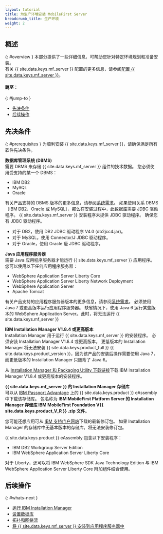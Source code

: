 ```yaml
---
layout: tutorial
title: 为生产环境安装 MobileFirst Server
breadcrumb_title: 生产环境
weight: 2
---
```

<!-- NLS_CHARSET=UTF-8 -->
## 概述
{: #overview }
本部分提供了一些详细信息，可帮助您针对特定环境规划和准备安装。  
有关 {{ site.data.keys.mf_server }} 配置的更多信息，请参阅[配置 {{ site.data.keys.mf_server }}](server-configuration)。

#### 跳至：
{: #jump-to }

* [先决条件](#prerequisites)
* [后续操作](#whats-next)

## 先决条件
{: #prerequisites }
为顺利安装 {{ site.data.keys.mf_server }}，请确保满足所有软件先决条件。

**数据库管理系统 (DBMS)**  
需要 DBMS 来存储 {{ site.data.keys.mf_server }} 组件的技术数据。 您必须使用受支持的某一个 DBMS：

* IBM DB2 
* MySQL
* Oracle

有关产品支持的 DBMS 版本的更多信息，请参阅[系统需求](../../product-overview/requirements)。 如果使用关系 DBMS（IBM DB2、Oracle 或 MySQL），那么在安装过程中，此数据库需要 JDBC 驱动程序。 {{ site.data.keys.mf_server }} 安装程序未提供 JDBC 驱动程序。 确保您有 JDBC 驱动程序。

* 对于 DB2，使用 DB2 JDBC 驱动程序 V4.0 (db2jcc4.jar)。
* 对于 MySQL，使用 Connector/J JDBC 驱动程序。
* 对于 Oracle，使用 Oracle 瘦 JDBC 驱动程序。

**Java 应用程序服务器**  
需要 Java 应用程序服务器才能运行 {{ site.data.keys.mf_server }} 应用程序。 您可以使用以下任何应用程序服务器：

* WebSphere Application Server Liberty Core
* WebSphere Application Server Liberty Network Deployment
* WebSphere Application Server
* Apache Tomcat

有关产品支持的应用程序服务器版本的更多信息，请参阅[系统需求](../../product-overview/requirements)。 必须使用 Java 7 或更高版本运行应用程序服务器。 缺省情况下，使用 Java 6 运行某些版本的 WebSphere Application Server。此时，将无法运行 {{ site.data.keys.mf_server }}

**IBM Installation Manager V1.8.4 或更高版本**  
Installation Manager 用于运行 {{ site.data.keys.mf_server }} 的安装程序。 必须安装 Installation Manager V1.8.4 或更高版本。 更低版本的 Installation Manager 将无法安装 {{ site.data.keys.product_full }} {{ site.data.keys.product_version }}，因为该产品的安装后操作需要使用 Java 7，而更低版本的 Installation Manager 只随附了 Java 6。

从 [Installation Manager 和 Packaging Utility 下载链接](http://www.ibm.com/support/docview.wss?uid=swg27025142)下载 IBM Installation Manager V1.8.4 或更高版本的安装程序。

**{{ site.data.keys.mf_server }} 的 Installation Manager 存储库**  
可以从 [IBM Passport Advantage](http://www.ibm.com/software/passportadvantage/pao_customers.htm) 上的 {{ site.data.keys.product }} eAssembly 中下载该存储库。 包名称为 **IBM MobileFirst Platform Server 的 Installation Manager 存储库 IBM MobileFirst Foundation V{{ site.data.keys.product_V_R }} .zip 文件**。

您可能还想应用可从 [IBM 支持门户网站](http://www.ibm.com/support/entry/portal/product/other_software/ibm_mobilefirst_platform_foundation)下载的最新修订包。 如果 Installation Manager 的存储库中无基本版本的存储库，将无法安装修订包。

{{ site.data.keys.product }} eAssembly 包含以下安装程序：

* IBM DB2 Workgroup Server Edition
* IBM WebSphere Application Server Liberty Core

对于 Liberty，还可以将 IBM WebSphere SDK Java Technology Edition 与 IBM WebSphere Application Server Liberty Core 附加组件结合使用。

## 后续操作
{: #whats-next }

* [运行 IBM Installation Manager](installation-manager)
* [设置数据库](databases)
* [拓扑和网络流](topologies)
* [将 {{ site.data.keys.mf_server }} 安装到应用程序服务器中](appserver)

